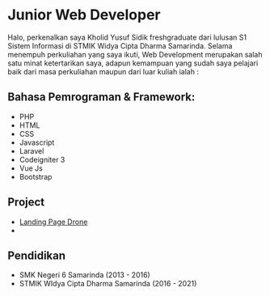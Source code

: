 # Junior Web Developer 
Halo, perkenalkan saya Kholid Yusuf Sidik freshgraduate dari lulusan S1 Sistem Informasi di STMIK Widya Cipta Dharma Samarinda. Selama menempuh perkuliahan yang saya ikuti, Web Development merupakan salah satu minat ketertarikan saya, adapun kemampuan yang sudah saya pelajari baik dari masa perkuliahan maupun dari luar kuliah ialah : 

## Bahasa Pemrograman & Framework:

 - PHP
 - HTML
 - CSS
 - Javascript
 - Laravel
 - Codeigniter 3
 - Vue Js
 - Bootstrap

## Project
- [Landing Page Drone](https://yusufsidik.github.io)
-

## Pendidikan
- SMK Negeri 6 Samarinda (2013 - 2016)
- STMIK WIdya Cipta Dharma Samarinda (2016 - 2021)
